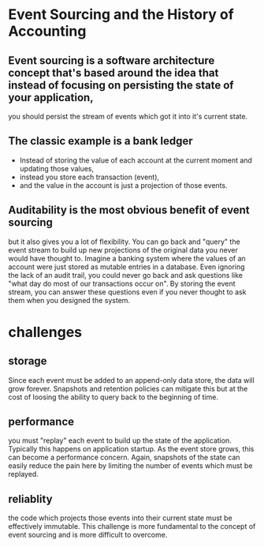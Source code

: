 # Event Sourcing and the History of Accounting

## Event sourcing is a software architecture concept that's based around the idea that instead of focusing on persisting the state of your application, 
you should persist the stream of events which got it into it's current state. 

## The classic example is a bank ledger
* Instead of storing the value of each account at the current moment and updating those values, 
* instead you store each transaction (event), 
* and the value in the account is just a projection of those events.

## Auditability is the most obvious benefit of event sourcing
but it also gives you a lot of flexibility. 
You can go back and "query" the event stream to build up new projections of the original data you never would have thought to. 
Imagine a banking system where the values of an account were just stored as mutable entries in a database. 
Even ignoring the lack of an audit trail, you could never go back and ask questions like "what day do most of our transactions occur on". 
By storing the event stream, you can answer these questions even if you never thought to ask them when you designed the system.

# challenges
## storage
Since each event must be added to an append-only data store, the data will grow forever. Snapshots and retention policies can mitigate this but at the cost of loosing the ability to query back to the beginning of time.
## performance
you must "replay" each event to build up the state of the application. Typically this happens on application startup. As the event store grows, this can become a performance concern. Again, snapshots of the state can easily reduce the pain here by limiting the number of events which must be replayed.
## reliablity
the code which projects those events into their current state must be effectively immutable. This challenge is more fundamental to the concept of event sourcing and is more difficult to overcome.